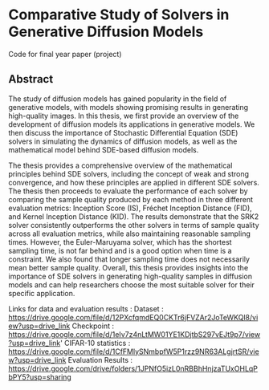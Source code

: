 # Comparative Study of Solvers in Generative Diffusion Models

Code for final year paper (project)

## Abstract 
The study of diffusion models has gained popularity in the field of generative models, with models showing promising results in generating high-quality images. In this thesis, we first provide an overview of the development of diffusion models its applications in generative models. We then discuss the importance of Stochastic Differential Equation (SDE) solvers in simulating the dynamics of diffusion models, as well as the mathematical model behind SDE-based diffusion models. 

The thesis provides a comprehensive overview of the mathematical principles behind SDE solvers, including the concept of weak and strong convergence, and how these principles are applied in different SDE solvers. The thesis then proceeds to evaluate the performance of each solver by comparing the sample quality produced by each method in three different evaluation metrics: Inception Score (IS), Fréchet Inception Distance (FID), and Kernel Inception Distance (KID). The results demonstrate that the SRK2 solver consistently outperforms the other solvers in terms of sample quality across all evaluation metrics, while also maintaining reasonable sampling times. However, the Euler-Maruyama solver, which has the shortest sampling time, is not far behind and is a good option when time is a constraint. We also found that longer sampling time does not necessarily mean better sample quality. Overall, this thesis provides insights into the importance of SDE solvers in generating high-quality samples in diffusion models and can help researchers choose the most suitable solver for their specific application.

Links for data and evaluation results :
Dataset : https://drive.google.com/file/d/12PXcfqmdEQ0CKTr6jFVZAr2JoTeWKQl8/view?usp=drive_link
Checkpoint : https://drive.google.com/file/d/1eIv7z4nLtMW01YE1KDjtbS297vEJt9p7/view?usp=drive_link'
CIFAR-10 statistics : https://drive.google.com/file/d/1CfFMlySNmbpfW5P1rzz9NR63ALgjrtSR/view?usp=drive_link
Evaluation Results : https://drive.google.com/drive/folders/1JPNfO5izL0nRBBhHnjzaTUxOHLqPbPY5?usp=sharing
